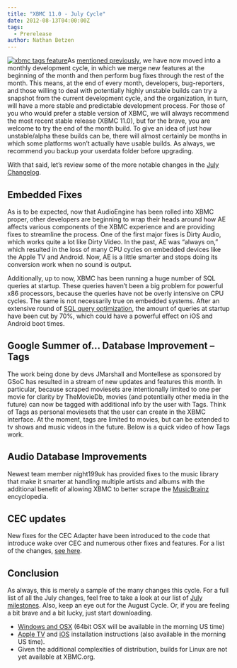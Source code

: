 ```yaml
---
title: "XBMC 11.0 - July Cycle"
date: 2012-08-13T04:00:00Z
tags:
  - Prerelease
author: Nathan Betzen
---
```


[![](/images/blog/xbmc_tags_feature-300x150.webp "xbmc tags feature")](/images/blog/xbmc_tags_feature.webp)As [mentioned previously](https://kodi.wiki/theuni/2012/04/25/update-grab-bag/ "XBMC April Grab Bag"), we have now moved into a monthly development cycle, in which we merge new features at the beginning of the month and then perform bug fixes through the rest of the month. This means, at the end of every month, developers, bug-reporters, and those willing to deal with potentially highly unstable builds can try a snapshot from the current development cycle, and the organization, in turn, will have a more stable and predictable development process. For those of you who would prefer a stable version of XBMC, we will always recommend the most recent stable release (XBMC 11.0), but for the brave, you are welcome to try the end of the month build. To give an idea of just how unstable/alpha these builds can be, there will almost certainly be months in which some platforms won’t actually have usable builds. As always, we recommend you backup your userdata folder before upgrading.

With that said, let’s review some of the more notable changes in the [July Changelog](https://github.com/xbmc/xbmc/issues?milestone=4&state=closed "XBMC July Changelog").

## Embedded Fixes

As is to be expected, now that AudioEngine has been rolled into XBMC proper, other developers are beginning to wrap their heads around how AE affects various components of the XBMC experience and are providing fixes to streamline the process. One of the first major fixes is Dirty Audio, which works quite a lot like Dirty Video. In the past, AE was “always on,” which resulted in the loss of many CPU cycles on embedded devices like the Apple TV and Android. Now, AE is a little smarter and stops doing its conversion work when no sound is output.

Additionally, up to now, XBMC has been running a huge number of SQL queries at startup. These queries haven’t been a big problem for powerful x86 processors, because the queries have not be overly intensive on CPU cycles. The same is not necessarily true on embedded systems. After an extensive round of [SQL query optimization](https://github.com/xbmc/xbmc/pull/1085 "Database Optimizations"), the amount of queries at startup have been cut by 70%, which could have a powerful effect on iOS and Android boot times.

## Google Summer of… Database Improvement – Tags

The work being done by devs JMarshall and Montellese as sponsored by GSoC has resulted in a stream of new updates and features this month. In particular, because scraped moviesets are intentionally limited to one per movie for clarity by TheMovieDb, movies (and potentially other media in the future) can now be tagged with additional info by the user with Tags. Think of Tags as personal moviesets that the user can create in the XBMC interface. At the moment, tags are limited to movies, but can be extended to tv shows and music videos in the future. Below is a quick video of how Tags work.

## Audio Database Improvements

Newest team member night199uk has provided fixes to the music library that make it smarter at handling multiple artists and albums with the additional benefit of allowing XBMC to better scrape the [MusicBrainz](http://musicbrainz.org/ "MusicBrainz - the open music encyclopedia") encyclopedia.

## CEC updates

New fixes for the CEC Adapter have been introduced to the code that introduce wake over CEC and numerous other fixes and features. For a list of the changes, [see here](https://github.com/xbmc/xbmc/pull/887 "libCEC 1.7 update").

## Conclusion

As always, this is merely a sample of the many changes this cycle. For a full list of all the July changes, feel free to take a look at our list of [July milestones](https://github.com/xbmc/xbmc/issues?milestone=4&state=closed "July Changelog"). Also, keep an eye out for the August Cycle. Or, if you are feeling a bit brave and a bit lucky, just start downloading.

- [Windows and OSX](http://mirrors.xbmc.org/snapshots/ "XBMC snapshots for Windows and OSX") (64bit OSX will be available in the morning US time)
- [Apple TV](https://kodi.wiki/view/HOW-TO:Install_XBMC_on_Apple_TV_2 "Apple TV instuctions") and [iOS](https://kodi.wiki/view/HOW-TO:Install_XBMC_on_iPad/iPhone/iPod_touch "iOS installation instructions") installation instructions (also available in the morning US time).
- Given the additional complexities of distribution, builds for Linux are not yet available at XBMC.org.
